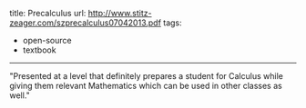 title: Precalculus
url: http://www.stitz-zeager.com/szprecalculus07042013.pdf
tags:
  - open-source
  - textbook
---
"Presented at a level that definitely prepares a student for Calculus while giving them relevant Mathematics which can be used in other classes as well."
